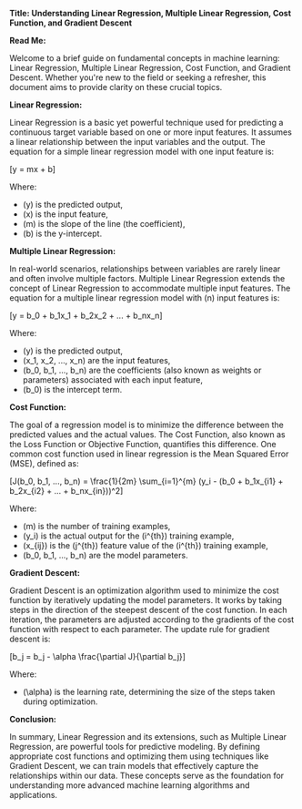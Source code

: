 **Title: Understanding Linear Regression, Multiple Linear Regression, Cost Function, and Gradient Descent**

**Read Me:**

Welcome to a brief guide on fundamental concepts in machine learning: Linear Regression, Multiple Linear Regression, Cost Function, and Gradient Descent. Whether you're new to the field or seeking a refresher, this document aims to provide clarity on these crucial topics.

**Linear Regression:**

Linear Regression is a basic yet powerful technique used for predicting a continuous target variable based on one or more input features. It assumes a linear relationship between the input variables and the output. The equation for a simple linear regression model with one input feature is:

\[y = mx + b\]

Where:
- \(y\) is the predicted output,
- \(x\) is the input feature,
- \(m\) is the slope of the line (the coefficient),
- \(b\) is the y-intercept.

**Multiple Linear Regression:**

In real-world scenarios, relationships between variables are rarely linear and often involve multiple factors. Multiple Linear Regression extends the concept of Linear Regression to accommodate multiple input features. The equation for a multiple linear regression model with \(n\) input features is:

\[y = b_0 + b_1x_1 + b_2x_2 + ... + b_nx_n\]

Where:
- \(y\) is the predicted output,
- \(x_1, x_2, ..., x_n\) are the input features,
- \(b_0, b_1, ..., b_n\) are the coefficients (also known as weights or parameters) associated with each input feature,
- \(b_0\) is the intercept term.

**Cost Function:**

The goal of a regression model is to minimize the difference between the predicted values and the actual values. The Cost Function, also known as the Loss Function or Objective Function, quantifies this difference. One common cost function used in linear regression is the Mean Squared Error (MSE), defined as:

\[J(b_0, b_1, ..., b_n) = \frac{1}{2m} \sum_{i=1}^{m} (y_i - (b_0 + b_1x_{i1} + b_2x_{i2} + ... + b_nx_{in}))^2\]

Where:
- \(m\) is the number of training examples,
- \(y_i\) is the actual output for the \(i^{th}\) training example,
- \(x_{ij}\) is the \(j^{th}\) feature value of the \(i^{th}\) training example,
- \(b_0, b_1, ..., b_n\) are the model parameters.

**Gradient Descent:**

Gradient Descent is an optimization algorithm used to minimize the cost function by iteratively updating the model parameters. It works by taking steps in the direction of the steepest descent of the cost function. In each iteration, the parameters are adjusted according to the gradients of the cost function with respect to each parameter. The update rule for gradient descent is:

\[b_j = b_j - \alpha \frac{\partial J}{\partial b_j}\]

Where:
- \(\alpha\) is the learning rate, determining the size of the steps taken during optimization.

**Conclusion:**

In summary, Linear Regression and its extensions, such as Multiple Linear Regression, are powerful tools for predictive modeling. By defining appropriate cost functions and optimizing them using techniques like Gradient Descent, we can train models that effectively capture the relationships within our data. These concepts serve as the foundation for understanding more advanced machine learning algorithms and applications.
